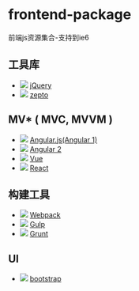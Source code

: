 # frontend-package

前端js资源集合-支持到ie6

## 工具库

* ![](https://img.shields.io/github/stars/jquery/jquery.svg)  [jQuery](https://github.com/jquery/jquery)
* ![](https://img.shields.io/github/stars/madrobby/zepto.svg)  [zepto](https://github.com/madrobby/zepto)

## MV* ( MVC, MVVM )

* ![](https://img.shields.io/github/stars/angular/angular.js.svg)  [Angular.js(Angular 1)](https://github.com/angular/angular.js)
* ![](https://img.shields.io/github/stars/angular/angular.svg)  [Angular 2](https://github.com/angular/angular)
* ![](https://img.shields.io/github/stars/vuejs/vue.svg)  [Vue](https://github.com/vuejs/vue)
* ![](https://img.shields.io/github/stars/facebook/react.svg)  [React](https://github.com/facebook/react)

## 构建工具

* ![](https://img.shields.io/github/stars/webpack/webpack.svg)  [Webpack](https://github.com/webpack/webpack)
* ![](https://img.shields.io/github/stars/gulpjs/gulp.svg)  [Gulp](https://github.com/gulpjs/gulp)
* ![](https://img.shields.io/github/stars/gruntjs/grunt.svg)  [Grunt](https://github.com/gruntjs/grunt)

## UI

* ![](https://img.shields.io/github/stars/twbs/bootstrap.svg)  [bootstrap](https://github.com//twbs/bootstrap)
